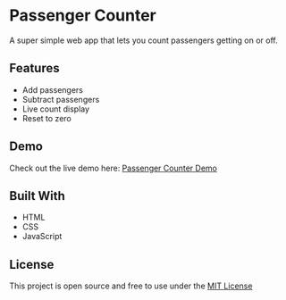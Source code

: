 # Passenger Counter

A super simple web app that lets you count passengers getting on or off.

## Features

-  Add passengers  
-  Subtract passengers  
-  Live count display  
-  Reset to zero

## Demo
Check out the live demo here: [Passenger Counter Demo](https://yasminserag08.github.io/passenger-counter/)

## Built With

- HTML  
- CSS  
- JavaScript

## License
This project is open source and free to use under the [MIT License](LICENSE) 
